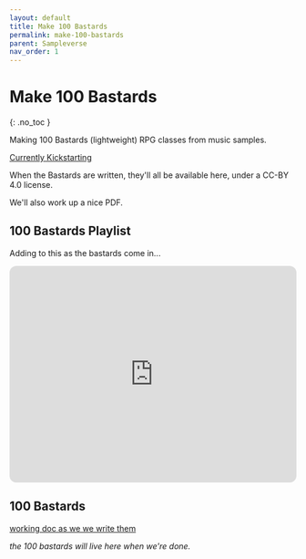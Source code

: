 ```yaml
---
layout: default
title: Make 100 Bastards
permalink: make-100-bastards
parent: Sampleverse
nav_order: 1
---
```


# Make 100 Bastards
{: .no_toc }

Making 100 Bastards (lightweight) RPG classes from music samples.

[Currently Kickstarting](https://www.kickstarter.com/projects/72stations/make-100-bastards)

When the Bastards are written, they'll all be available here, under a CC-BY 4.0 license.

We'll also work up a nice PDF.

## 100 Bastards Playlist
Adding to this as the bastards come in...
<iframe style="border-radius:12px" src="https://open.spotify.com/embed/playlist/3HO3exOVb5j9sOsITekGaI?utm_source=generator" width="100%" height="380" frameBorder="0" allowfullscreen="" allow="autoplay; clipboard-write; encrypted-media; fullscreen; picture-in-picture" loading="lazy"></iframe>

## 100 Bastards

[working doc as we we write them](https://docs.google.com/document/d/1DIrBDO2EWLywZx4GScfVCe_P5xFIsYhgNT8tMh4xnK0)

*the 100 bastards will live here when we're done.*











